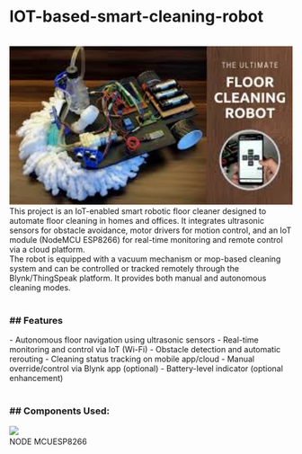 # IOT-based-smart-cleaning-robot
<br>
<img src="https://github.com/akankshapingale1407/IOT-based-smart-cleaning-robot/blob/main/smart%20robot.jpg" width="1000"/>
<br>
This project is an IoT-enabled smart robotic floor cleaner designed to automate floor cleaning in homes and offices. It integrates ultrasonic sensors for obstacle avoidance, motor drivers for motion control, and an IoT module (NodeMCU ESP8266) for real-time monitoring and remote control via a cloud platform.
<br>
The robot is equipped with a vacuum mechanism or mop-based cleaning system and can be controlled or tracked remotely through the Blynk/ThingSpeak platform. It provides both manual and autonomous cleaning modes.
<br><br>
<h3>## Features</h3>
- Autonomous floor navigation using ultrasonic sensors
- Real-time monitoring and control via IoT (Wi-Fi)
- Obstacle detection and automatic rerouting
- Cleaning status tracking on mobile app/cloud
- Manual override/control via Blynk app (optional)
- Battery-level indicator (optional enhancement)
<br><br>
<h3>## Components Used:</h3>
<img src="https://github.com/akankshapingale1407/IOT-based-smart-cleaning-robot/blob/main/ESP8266.jpg.jpg" width="500"/>
<br>
<font align="center"> NODE MCUESP8266</font>
<br>


